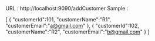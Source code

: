 URL : http://localhost:9090/addCustomer
Sample :

[
{
"customerId":101,
"customerName":"R1",
"customerEmail":"a@gmail.com"
},
{
"customerId":102,
"customerName":"R2",
"customerEmail":"b@gmail.com"
}
]
